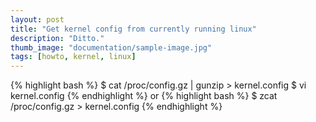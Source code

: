 ```yaml
---
layout: post
title: "Get kernel config from currently running linux"
description: "Ditto."
thumb_image: "documentation/sample-image.jpg"
tags: [howto, kernel, linux]
---
```


{% highlight bash %}
$ cat /proc/config.gz | gunzip > kernel.config
$ vi kernel.config
{% endhighlight %}
or
{% highlight bash %}
$ zcat /proc/config.gz > kernel.config
{% endhighlight %}
